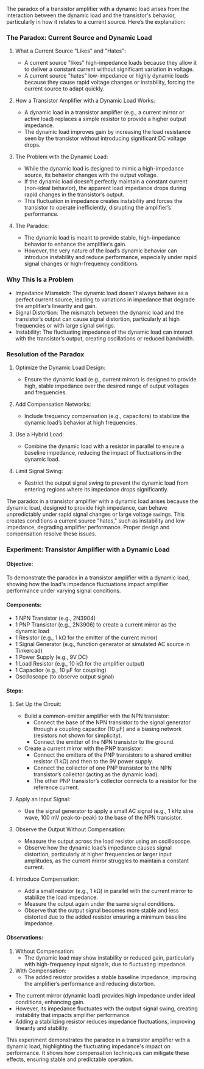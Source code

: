 The paradox of a transistor amplifier with a dynamic load arises from the interaction between the dynamic load and the transistor's behavior, particularly in how it relates to a current source. Here’s the explanation:

### The Paradox: Current Source and Dynamic Load

1. What a Current Source "Likes" and "Hates":
   - A current source "likes" high-impedance loads because they allow it to deliver a constant current without significant variation in voltage.
   - A current source "hates" low-impedance or highly dynamic loads because they cause rapid voltage changes or instability, forcing the current source to adapt quickly.

2. How a Transistor Amplifier with a Dynamic Load Works:
   - A dynamic load in a transistor amplifier (e.g., a current mirror or active load) replaces a simple resistor to provide a higher output impedance.
   - The dynamic load improves gain by increasing the load resistance seen by the transistor without introducing significant DC voltage drops.

3. The Problem with the Dynamic Load:
   - While the dynamic load is designed to mimic a high-impedance source, its behavior changes with the output voltage.
   - If the dynamic load doesn't perfectly maintain a constant current (non-ideal behavior), the apparent load impedance drops during rapid changes in the transistor’s output.
   - This fluctuation in impedance creates instability and forces the transistor to operate inefficiently, disrupting the amplifier’s performance.

4. The Paradox:
   - The dynamic load is meant to provide stable, high-impedance behavior to enhance the amplifier’s gain.
   - However, the very nature of the load’s dynamic behavior can introduce instability and reduce performance, especially under rapid signal changes or high-frequency conditions.

### Why This Is a Problem

- Impedance Mismatch: The dynamic load doesn’t always behave as a perfect current source, leading to variations in impedance that degrade the amplifier’s linearity and gain.
- Signal Distortion: The mismatch between the dynamic load and the transistor’s output can cause signal distortion, particularly at high frequencies or with large signal swings.
- Instability: The fluctuating impedance of the dynamic load can interact with the transistor’s output, creating oscillations or reduced bandwidth.

### Resolution of the Paradox

1. Optimize the Dynamic Load Design:
   - Ensure the dynamic load (e.g., current mirror) is designed to provide high, stable impedance over the desired range of output voltages and frequencies.

2. Add Compensation Networks:
   - Include frequency compensation (e.g., capacitors) to stabilize the dynamic load’s behavior at high frequencies.

3. Use a Hybrid Load:
   - Combine the dynamic load with a resistor in parallel to ensure a baseline impedance, reducing the impact of fluctuations in the dynamic load.

4. Limit Signal Swing:
   - Restrict the output signal swing to prevent the dynamic load from entering regions where its impedance drops significantly.


The paradox in a transistor amplifier with a dynamic load arises because the dynamic load, designed to provide high impedance, can behave unpredictably under rapid signal changes or large voltage swings. This creates conditions a current source "hates," such as instability and low impedance, degrading amplifier performance. Proper design and compensation resolve these issues.

### Experiment: Transistor Amplifier with a Dynamic Load

#### Objective:
To demonstrate the paradox in a transistor amplifier with a dynamic load, showing how the load's impedance fluctuations impact amplifier performance under varying signal conditions.

#### Components:

- 1 NPN Transistor (e.g., 2N3904)
- 1 PNP Transistor (e.g., 2N3906) to create a current mirror as the dynamic load
- 1 Resistor (e.g., 1 kΩ for the emitter of the current mirror)
- 1 Signal Generator (e.g., function generator or simulated AC source in Tinkercad)
- 1 Power Supply (e.g., 9V DC)
- 1 Load Resistor (e.g., 10 kΩ for the amplifier output)
- 1 Capacitor (e.g., 10 μF for coupling)
- Oscilloscope (to observe output signal)

#### Steps:

1. Set Up the Circuit:
   - Build a common-emitter amplifier with the NPN transistor:
     - Connect the base of the NPN transistor to the signal generator through a coupling capacitor (10 μF) and a biasing network (resistors not shown for simplicity).
     - Connect the emitter of the NPN transistor to the ground.
   - Create a current mirror with the PNP transistor:
     - Connect the emitters of the PNP transistors to a shared emitter resistor (1 kΩ) and then to the 9V power supply.
     - Connect the collector of one PNP transistor to the NPN transistor’s collector (acting as the dynamic load).
     - The other PNP transistor’s collector connects to a resistor for the reference current.

2. Apply an Input Signal:
   - Use the signal generator to apply a small AC signal (e.g., 1 kHz sine wave, 100 mV peak-to-peak) to the base of the NPN transistor.

3. Observe the Output Without Compensation:
   - Measure the output across the load resistor using an oscilloscope.
   - Observe how the dynamic load’s impedance causes signal distortion, particularly at higher frequencies or larger input amplitudes, as the current mirror struggles to maintain a constant current.

4. Introduce Compensation:
   - Add a small resistor (e.g., 1 kΩ) in parallel with the current mirror to stabilize the load impedance.
   - Measure the output again under the same signal conditions.
   - Observe that the output signal becomes more stable and less distorted due to the added resistor ensuring a minimum baseline impedance.

#### Observations:

1. Without Compensation:
   - The dynamic load may show instability or reduced gain, particularly with high-frequency input signals, due to fluctuating impedance.
2. With Compensation:
   - The added resistor provides a stable baseline impedance, improving the amplifier’s performance and reducing distortion.

- The current mirror (dynamic load) provides high impedance under ideal conditions, enhancing gain.
- However, its impedance fluctuates with the output signal swing, creating instability that impacts amplifier performance.
- Adding a stabilizing resistor reduces impedance fluctuations, improving linearity and stability.

This experiment demonstrates the paradox in a transistor amplifier with a dynamic load, highlighting the fluctuating impedance's impact on performance. It shows how compensation techniques can mitigate these effects, ensuring stable and predictable operation.
